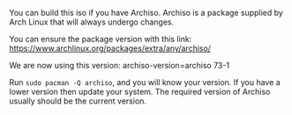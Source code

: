 You can build this iso if you have Archiso.
Archiso is a package supplied by Arch Linux that will always undergo changes.

You can ensure the package version with this link:
https://www.archlinux.org/packages/extra/any/archiso/

We are now using this version:
archiso-version=archiso 73-1

Run `sudo pacman -Q archiso`, and you will know your version.
If you have a lower version then update your system.
The required version of Archiso usually should be the current version.
